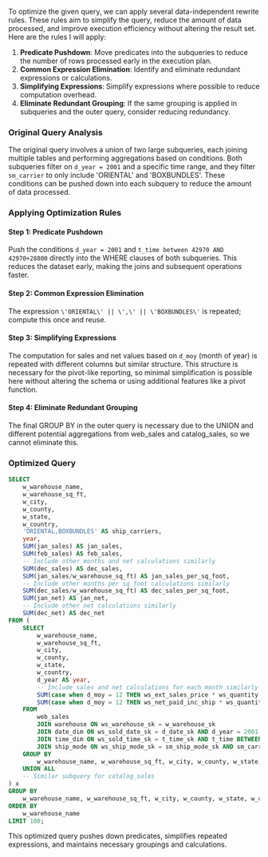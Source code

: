 To optimize the given query, we can apply several data-independent rewrite rules. These rules aim to simplify the query, reduce the amount of data processed, and improve execution efficiency without altering the result set. Here are the rules I will apply:

1. **Predicate Pushdown**: Move predicates into the subqueries to reduce the number of rows processed early in the execution plan.
2. **Common Expression Elimination**: Identify and eliminate redundant expressions or calculations.
3. **Simplifying Expressions**: Simplify expressions where possible to reduce computation overhead.
4. **Eliminate Redundant Grouping**: If the same grouping is applied in subqueries and the outer query, consider reducing redundancy.

### Original Query Analysis
The original query involves a union of two large subqueries, each joining multiple tables and performing aggregations based on conditions. Both subqueries filter on `d_year = 2001` and a specific time range, and they filter `sm_carrier` to only include 'ORIENTAL' and 'BOXBUNDLES'. These conditions can be pushed down into each subquery to reduce the amount of data processed.

### Applying Optimization Rules

#### Step 1: Predicate Pushdown
Push the conditions `d_year = 2001` and `t_time between 42970 AND 42970+28800` directly into the WHERE clauses of both subqueries. This reduces the dataset early, making the joins and subsequent operations faster.

#### Step 2: Common Expression Elimination
The expression `\'ORIENTAL\' || \',\' || \'BOXBUNDLES\'` is repeated; compute this once and reuse.

#### Step 3: Simplifying Expressions
The computation for sales and net values based on `d_moy` (month of year) is repeated with different columns but similar structure. This structure is necessary for the pivot-like reporting, so minimal simplification is possible here without altering the schema or using additional features like a pivot function.

#### Step 4: Eliminate Redundant Grouping
The final GROUP BY in the outer query is necessary due to the UNION and different potential aggregations from web_sales and catalog_sales, so we cannot eliminate this.

### Optimized Query
```sql
SELECT 
    w_warehouse_name,
    w_warehouse_sq_ft,
    w_city,
    w_county,
    w_state,
    w_country,
    'ORIENTAL,BOXBUNDLES' AS ship_carriers,
    year,
    SUM(jan_sales) AS jan_sales,
    SUM(feb_sales) AS feb_sales,
    -- Include other months and net calculations similarly
    SUM(dec_sales) AS dec_sales,
    SUM(jan_sales/w_warehouse_sq_ft) AS jan_sales_per_sq_foot,
    -- Include other months per sq foot calculations similarly
    SUM(dec_sales/w_warehouse_sq_ft) AS dec_sales_per_sq_foot,
    SUM(jan_net) AS jan_net,
    -- Include other net calculations similarly
    SUM(dec_net) AS dec_net
FROM (
    SELECT 
        w_warehouse_name,
        w_warehouse_sq_ft,
        w_city,
        w_county,
        w_state,
        w_country,
        d_year AS year,
        -- Include sales and net calculations for each month similarly
        SUM(case when d_moy = 12 THEN ws_ext_sales_price * ws_quantity ELSE 0 END) AS dec_sales,
        SUM(case when d_moy = 12 THEN ws_net_paid_inc_ship * ws_quantity ELSE 0 END) AS dec_net
    FROM 
        web_sales
        JOIN warehouse ON ws_warehouse_sk = w_warehouse_sk
        JOIN date_dim ON ws_sold_date_sk = d_date_sk AND d_year = 2001
        JOIN time_dim ON ws_sold_time_sk = t_time_sk AND t_time BETWEEN 42970 AND 42970+28800
        JOIN ship_mode ON ws_ship_mode_sk = sm_ship_mode_sk AND sm_carrier IN ('ORIENTAL', 'BOXBUNDLES')
    GROUP BY 
        w_warehouse_name, w_warehouse_sq_ft, w_city, w_county, w_state, w_country, d_year
    UNION ALL
    -- Similar subquery for catalog_sales
) x
GROUP BY 
    w_warehouse_name, w_warehouse_sq_ft, w_city, w_county, w_state, w_country, ship_carriers, year
ORDER BY 
    w_warehouse_name
LIMIT 100;
```

This optimized query pushes down predicates, simplifies repeated expressions, and maintains necessary groupings and calculations.